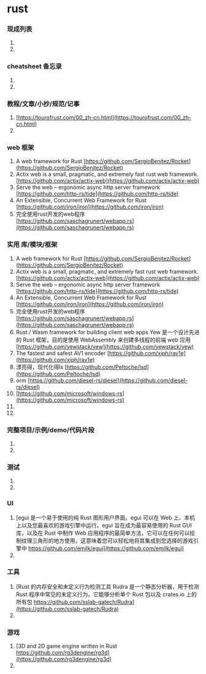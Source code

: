 
# rust

### 现成列表
1. 
1. 

### cheatsheet 备忘录
1. 
1. 

### 教程/文章/小抄/规范/记事
1. [https://tourofrust.com/00_zh-cn.html](https://tourofrust.com/00_zh-cn.html)
1. 

### web 框架 
1. A web framework for Rust
[https://github.com/SergioBenitez/Rocket](https://github.com/SergioBenitez/Rocket)
1. Actix web is a small, pragmatic, and extremely fast rust web framework. 
[https://github.com/actix/actix-web](https://github.com/actix/actix-web)
1. Serve the web – ergonomic async http server framework
[https://github.com/http-rs/tide](https://github.com/http-rs/tide)
1. An Extensible, Concurrent Web Framework for Rust
[https://github.com/iron/iron](https://github.com/iron/iron)
1. 完全使用rust开发的web程序
[https://github.com/saschagrunert/webapp.rs](https://github.com/saschagrunert/webapp.rs)

### 实用 库/模块/框架
1. A web framework for Rust
[https://github.com/SergioBenitez/Rocket](https://github.com/SergioBenitez/Rocket)
1. Actix web is a small, pragmatic, and extremely fast rust web framework. 
[https://github.com/actix/actix-web](https://github.com/actix/actix-web)
1. Serve the web – ergonomic async http server framework
[https://github.com/http-rs/tide](https://github.com/http-rs/tide)
1. An Extensible, Concurrent Web Framework for Rust
[https://github.com/iron/iron](https://github.com/iron/iron)
1. 完全使用rust开发的web程序
[https://github.com/saschagrunert/webapp.rs](https://github.com/saschagrunert/webapp.rs)
1. Rust / Wasm framework for building client web apps Yew 是一个设计先进的 Rust 框架，目的是使用 WebAssembly 来创建多线程的前端 web 应用
[https://github.com/yewstack/yew](https://github.com/yewstack/yew)
1. The fastest and safest AV1 encoder 
[https://github.com/xiph/rav1e](https://github.com/xiph/rav1e)
1. 漂亮得，现代化得ls
[https://github.com/Peltoche/lsd](https://github.com/Peltoche/lsd)
1. orm
[https://github.com/diesel-rs/diesel](https://github.com/diesel-rs/diesel)
1. [https://github.com/microsoft/windows-rs](https://github.com/microsoft/windows-rs)
1. 
1. 

### 完整项目/示例/demo/代码片段
1. 
1. 

### 测试
1. 
1. 

### UI
1. [egui 是一个易于使用的纯 Rust 图形用户界面。egui 可以在 Web 上、本机上以及您最喜欢的游戏引擎中运行。egui 旨在成为最容易使用的 Rust GUI 库，以及在 Rust 中制作 Web 应用程序的最简单方法，它可以在任何可以绘制纹理三角形的地方使用，这意味着您可以轻松地将其集成到您选择的游戏引擎中 https://github.com/emilk/egui](https://github.com/emilk/egui)
1. 

### 工具
1. [Rust 的内存安全和未定义行为检测工具 Rudra 是一个静态分析器，用于检测 Rust 程序中常见的未定义行为。它能够分析单个 Rust 包以及 crates.io 上的所有包 https://github.com/sslab-gatech/Rudra](https://github.com/sslab-gatech/Rudra)
1. 

### 游戏
1. [3D and 2D game engine written in Rust https://github.com/rg3dengine/rg3d](https://github.com/rg3dengine/rg3d)
1. 
